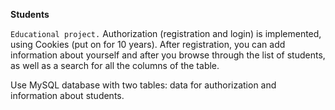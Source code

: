 **Students**

`Educational project.`
Authorization (registration and login) is implemented, using Cookies (put on for 10 years). 
After registration, you can add information about yourself and after you browse through the list of students, as well as a search for all the columns of the table.

Use MySQL database with two tables: data for authorization and information about students.
